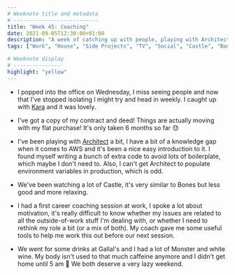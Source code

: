 ```yaml
---
# Weeknote title and metadata
# ---------------------------
title: "Week 45: Coaching"
date: 2021-09-05T12:30:00+01:00
description: "A week of catching up with people, playing with Architect, binge-watching Castle, career coaching, house news, and a night of Kalimotxo Blondes."
tags: ["Work", "House", "Side Projects", "TV", "Social", "Castle", "Bones"]

# Weeknote display
# ----------------
highlight: "yellow"
---
```


  * I popped into the office on Wednesday, I miss seeing people and now that I've stopped isolating I might try and head in weekly. I caught up with [Kara](https://ghost.computer/) and it was lovely.

  * I've got a copy of my contract and deed! Things are actually moving with my flat purchase! It's only taken 6 months so far :sweat:

  * I've been playing with [Architect](https://arc.codes/) a bit, I have a bit of a knowledge gap when it comes to AWS and it's been a nice easy introduction to it. I found myself writing a bunch of extra code to avoid lots of boilerplate, which maybe I don't need to. Also, I can't get Architect to populate environment variables in production, which is odd.

  * We've been watching a lot of Castle, it's very similar to Bones but less good and more relaxing.

  * I had a first career coaching session at work, I spoke a lot about motivation, it's really difficult to know whether my issues are related to all the outside-of-work stuff I'm dealing with, or whether I need to rethink my role a bit (or a mix of both). My coach gave me some useful tools to help me work this out before our next session.

  * We went for some drinks at Gallal's and I had a lot of Monster and white wine. My body isn't used to that much caffeine anymore and I didn't get home until 5 am :grimacing: We both deserve a very lazy weekend.
